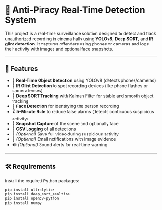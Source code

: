 # 🎥 Anti-Piracy Real-Time Detection System

This project is a real-time surveillance solution designed to detect and track unauthorized recording in cinema halls using **YOLOv8**, **Deep SORT**, and **IR glint detection**. It captures offenders using phones or cameras and logs their activity with images and optional face snapshots.

---

## 🚀 Features

- 📱 **Real-Time Object Detection** using YOLOv8 (detects phones/cameras)
- 🔦 **IR Glint Detection** to spot recording devices (like phone flashes or camera lenses)
- 🔁 **Deep SORT Tracking** with Kalman Filter for stable and smooth object tracking
- 🧠 **Face Detection** for identifying the person recording
- ⏳ **5-Minute Rule** to reduce false alarms (detects continuous suspicious activity)
- 📸 **Snapshot Capture** of the scene and optionally face
- 📁 **CSV Logging** of all detections
- 🎥 *(Optional)* Save full video during suspicious activity
- 📧 *(Optional)* Email notifications with image evidence
- 🔊 *(Optional)* Sound alerts for real-time warning

---

## 🛠️ Requirements

Install the required Python packages:

```bash
pip install ultralytics
pip install deep_sort_realtime
pip install opencv-python
pip install numpy

    
